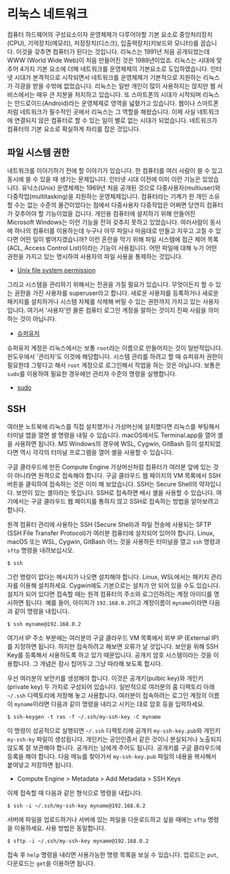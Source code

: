 # 리눅스 네트워크

컴퓨터 하드웨어의 구성요소이자 운영체제가 다루어야할 기본 요소로 중앙처리장치\(CPU\), 기억장치\(메모리\), 저장장치\(디스크\), 입출력장치\(키보드와 모니터\)를 꼽습니다. 이것을 갖추면 컴퓨터가 된다는 것입니다. 리눅스는 1991년 처음 공개되었는데 WWW \(World Wide Web\)이 처음 만들어진 것은 1989년이었죠. 리눅스는 시대에 맞추어 4가지 기본 요소에 더해 네트워크를 운영체제의 기본요소로 도입하였습니다. 인터넷 시대가 본격적으로 시작되면서 네트워크를 운영체제가 기본적으로 지원하는 리눅스가 각광을 받을 수밖에 없었습니다. 리눅스는 일반 개인이 많이 사용하지는 않지만 웹 서비스에서는 매우 큰 지분을 차지하고 있습니다. 또 스마트폰의 시대가 시작되며 리눅스는 안드로이드\(Android\)라는 운영체제로 영역을 넓혔가고 있습니다. 웹이나 스마트폰처럼 네트워크가 필수적인 곳에서 리눅스는 그 역할을 해왔습니다. 이제 사실 네트워크에 연결되지 않은 컴퓨터로 할 수 있는 일이 별로 없는 시대가 되었습니다. 네트워크가 컴퓨터의 기본 요소로 확실하게 자리를 잡은 것입니다.

## 파일 시스템 권한

네트워크를 이야기하기 전에 할 이야기가 있습니다. 한 컴퓨터를 여러 사람이 쓸 수 있고 동시에 쓸 수 있을 때 생기는 문제입니다. 인터넷 시대 이전에 이미 이런 기능은 있었습니다. 유닉스\(Unix\) 운영체제는 1969년 처음 공개된 것으로 다중사용자\(multiuser\)와 다중작업\(multitasking\)을 지원하는 운영체제입니다. 컴퓨터라는 기계가 한 개인 소유할 수는 없는 수준의 물건이었다는 점에서 다중사용자 다중작업은 어쩌면 당연히 컴퓨터가 갖추어야 할 기능이었을 겁니다. 개인용 컴퓨터에 설치하기 위해 만들어진 Microsoft Windows는 이런 기능을 전혀 갖추지 못하고 있었습니다. 여러사람이 동시에 하나의 컴퓨터를 이용하는데 누구나 아무 파일나 마음대로 만들고 지우고 고칠 수 있다면 어떤 일이 벌어지겠습니까? 이런 혼란을 막기 위해 파일 시스템에 접근 제어 목록\(ACL, Access Control List\)이라는 기능이 사용됩니다. 어떤 파일에 대해 누가 어떤 권한을 가지고 있는 명시하여 사용자의 파일 사용을 통제하는 것입니다.

* [Unix file system permission](https://www.tutorialspoint.com/unix/unix-file-permission.htm)

그리고 시스템을 관리하기 위해서는 전권을 가질 필요가 있습니다. 무엇이든지 할 수 있는 권한을 가진 사용자를 superuser라고 합니다. 새로운 사용자를 등록하거나 새로운 패키지를 설치하거나 시스템 자체를 삭제해 버릴 수 있는 권한까지 가지고 있는 사용자입니다. 여기서 '사용자'란 물론 컴퓨터 로그인 계정을 말하는 것이지 진짜 사람을 의미하는 것이 아닙니다.

* [슈퍼유저](https://ko.wikipedia.org/wiki/%EC%8A%88%ED%8D%BC%EC%9C%A0%EC%A0%80)

슈퍼유저 계정은 리눅스에서는 보통 `root`라는 이름으로 만들어지는 것이 일반적입니다. 윈도우에서 '관리자'도 이것에 해당합니다. 시스템 관리를 하려고 할 때 슈퍼유저 권한이 필요한데 그렇다고 해서 `root` 계정으로 로그인해서 작업을 하는 것은 아닙니다. 보통은 `sudo`를 이용하여 필요한 경우에만 관리자 수준의 명령을 실행합니다.

* [sudo](https://ko.wikipedia.org/wiki/Sudo)

## SSH

여러분 노트북에 리눅스를 직접 설치했거나 가상머신에 설치했다면 리눅스를 부팅해서 터미널 앱을 열면 셸 명령을 내릴 수 있습니다. macOS에서도 Terminal.app을 열어 셸을 사용하면 됩니다. MS Windows의 경우에 WSL, Cygwin, GitBash 등이 설치되었다면 역시 각각의 터미널 프로그램을 열어 셸을 사용할 수 있습니다.

구글 클라우드에 만든 Compute Engine 가상머신처럼 컴퓨터가 여러분 앞에 있는 것이 아니라면 원격으로 접속해야 합니다. 구글 클라우드 웹 페이지의 VM 목록에서 SSH 버튼을 클릭하여 접속하는 것은 이미 해 보았습니다. SSH는 Secure Shell의 약자입니다. 보안이 있는 셸이라는 뜻입니다. SSH로 접속하면 배시 셸을 사용할 수 있습니다. 여기에서는 구글 클라우드 웹 페이지를 통하지 않고 SSH로 접속하는 방법을 알아보려고 합니다.

원격 컴퓨터 관리에 사용하는 SSH \(Secure Shell\)과 파일 전송에 사용되는 SFTP \(SSH File Transfer Protocol\)가 여러분 컴퓨터에 설치되어 있어야 합니다. Linux, macOS 또는 WSL, Cygwin, GitBash 어느 것을 사용하든 터미널을 열고 `ssh` 명령과 `sftp` 명령을 내려보십시오.

```text
$ ssh
```

그런 명령이 없다는 메시지가 나오면 설치해야 합니다. Linux, WSL에서는 패키지 관리자를 이용해 설치하세요. Cygwin에도 기본으로는 설치가 안 되어 있을 수도 있습니다. 설치가 되어 있다면 접속할 때는 원격 컴퓨터의 주소와 로그인하려는 계정 아이디를 명시하면 됩니다. 예를 들어, 아이피가 `192.168.0.2`이고 계정이름이 `myname`이라면 다음과 같이 명령을 내립니다.

```text
$ ssh myname@192.168.0.2
```

여기서 IP 주소 부분에는 여러분의 구글 클라우드 VM 목록에서 외부 IP \(External IP\)를 지정하면 됩니다. 하지만 접속하려고 해보면 오류가 날 것입니다. 보안을 위해 SSH Key를 등록해서 사용하도록 하고 있기 때문입니다. 공개키 암호 시스템이라는 것을 이용합니다. 그 개념은 잠시 접어두고 그냥 따라해 보도록 합시다.

우선 여러분의 보안키를 생성해야 합니다. 이것은 공개키\(pulbic key\)와 개인키\(private key\) 두 가지로 구성되어 있습니다. 일반적으로 여러분의 홈 디렉토리 아래 `~/.ssh` 디렉토리에 저장해 놓고 사용합니다. 여러분이 접속하려는 로그인 계정의 이름이 `myname`이라면 다음과 같이 명령을 내리고 시키는 대로 암호 등을 입력하세요.

```text
$ ssh-keygen -t ras -f ~/.ssh/my-ssh-key -C myname
```

이 명령이 성공적으로 실행되면 `~/.ssh` 디렉토리에 공개키 `my-ssh-key.pub`와 개인키 `my-ssh-ky` 파일이 생성됩니다. 개인키는 공인인증서 같은 것이니 분실되거나 노출되지 않도록 잘 보관해야 합니다. 공개키는 남에게 주어도 됩니다. 공개키를 구글 클라우드에 등록을 해야 합니다. 다음 메뉴를 찾아가서 `my-ssh-key.pub` 파일의 내용을 복사해서 붙여넣고 저장하면 됩니다.

* Compute Engine &gt; Metadata &gt; Add Metadata &gt; SSH Keys

이제 접속할 때 다음과 같은 형식으로 명령을 내립니다.

```text
$ ssh -i ~/.ssh/my-ssh-key myname@192.168.0.2
```

서버에 파일을 업로드하거나 서버에 있는 파일을 다운로드하고 싶을 때에는 `sftp` 명령을 이용하세요. 사용 방법은 동일합니다.

```text
$ sftp -i ~/.ssh/my-ssh-key myname@192.168.0.2
```

접속 후 `help` 명령을 내리면 사용가능한 명령 목록을 보실 수 있습니다. 업로드는 `put`, 다운로드는 `get`을 이용하면 됩니다.

